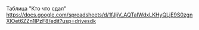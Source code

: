 Таблица "Кто что сдал"
https://docs.google.com/spreadsheets/d/1fJjiV_AQTaIWdxLKHyQLjE9S0zgnXlOet6ZZn1IPzF8/edit?usp=drivesdk